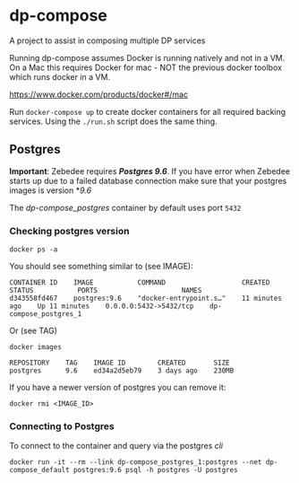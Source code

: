 # dp-compose
A project to assist in composing multiple DP services

Running dp-compose assumes Docker is running natively and not in a VM. On a Mac this requires Docker for mac - NOT the previous docker toolbox which runs docker in a VM.

https://www.docker.com/products/docker#/mac

Run ```docker-compose up``` to create docker containers for all required backing services. Using the ``` ./run.sh ``` script does the same thing.


## Postgres

**Important**: Zebedee requires _**Postgres 9.6**_. 
If you have error when Zebedee starts up due to a failed database connection make sure that your postgres images is version **9.6*

The _dp-compose_postgres_ container by default uses port `5432` 

### Checking postgres version

`docker ps -a`

You should see something similar to (see IMAGE):
```
CONTAINER ID    IMAGE           COMMAND                   CREATED           STATUS           PORTS                     NAMES
d343558fd467    postgres:9.6    "docker-entrypoint.s…"    11 minutes ago    Up 11 minutes    0.0.0.0:5432->5432/tcp    dp-compose_postgres_1
```

Or (see TAG)
```
docker images
```
```
REPOSITORY    TAG    IMAGE ID        CREATED       SIZE
postgres      9.6    ed34a2d5eb79    3 days ago    230MB
```

If you have a newer version of postgres you can remove it:

```
docker rmi <IMAGE_ID>
```

### Connecting to Postgres
To connect to the container and query via the postgres _cli_

```
docker run -it --rm --link dp-compose_postgres_1:postgres --net dp-compose_default postgres:9.6 psql -h postgres -U postgres
```
